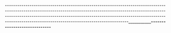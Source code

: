 ------------------------------------------------------------------------------------------------------------------------------------------------------------------------------------------------------------------------------------------------------------------------------------------------------_________________________________________-----------------------------______________________________
